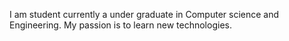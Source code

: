 I am student currently a under graduate in Computer science and Engineering.
My passion is to learn new technologies.

